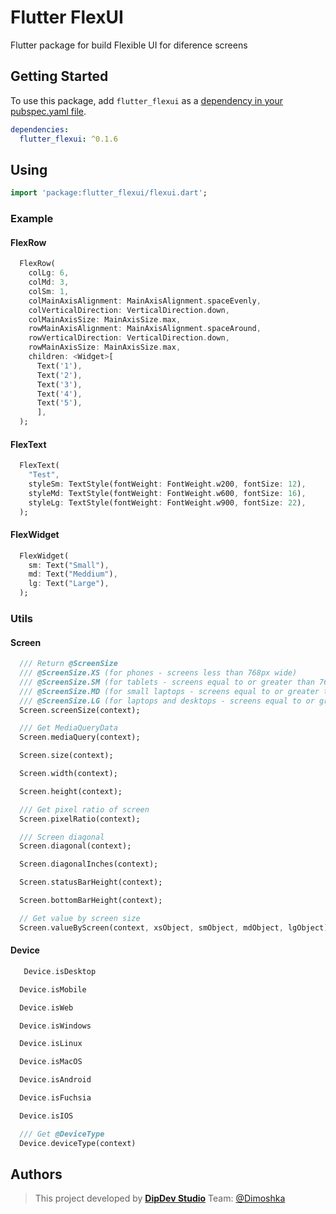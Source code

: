 Flutter FlexUI
===============

Flutter package for build Flexible UI for diference screens

## Getting Started

To use this package, add `flutter_flexui` as a [dependency in your pubspec.yaml file](https://flutter.io/platform-plugins/).

```yaml
dependencies:
  flutter_flexui: ^0.1.6
```

## Using

```dart
import 'package:flutter_flexui/flexui.dart';
```

### Example

#### FlexRow

```dart
  FlexRow(
    colLg: 6,
    colMd: 3,
    colSm: 1,
    colMainAxisAlignment: MainAxisAlignment.spaceEvenly,
    colVerticalDirection: VerticalDirection.down,
    colMainAxisSize: MainAxisSize.max,
    rowMainAxisAlignment: MainAxisAlignment.spaceAround,
    rowVerticalDirection: VerticalDirection.down,
    rowMainAxisSize: MainAxisSize.max,
    children: <Widget>[
      Text('1'),
      Text('2'),
      Text('3'),
      Text('4'),
      Text('5'),
      ],
  );
```

#### FlexText

```dart
  FlexText(
    "Test",
    styleSm: TextStyle(fontWeight: FontWeight.w200, fontSize: 12),
    styleMd: TextStyle(fontWeight: FontWeight.w600, fontSize: 16),
    styleLg: TextStyle(fontWeight: FontWeight.w900, fontSize: 22),
  );
```

#### FlexWidget

```dart
  FlexWidget(
    sm: Text("Small"),
    md: Text("Meddium"),
    lg: Text("Large"),
  );
```

### Utils

#### Screen

```dart
  /// Return @ScreenSize
  /// @ScreenSize.XS (for phones - screens less than 768px wide)
  /// @ScreenSize.SM (for tablets - screens equal to or greater than 768px wide)
  /// @ScreenSize.MD (for small laptops - screens equal to or greater than 992px wide)
  /// @ScreenSize.LG (for laptops and desktops - screens equal to or greater than 1200px wide)
  Screen.screenSize(context);
```

```dart
  /// Get MediaQueryData
  Screen.mediaQuery(context);
```

```dart
  Screen.size(context);
```

```dart
  Screen.width(context);
```

```dart
  Screen.height(context);
```

```dart
  /// Get pixel ratio of screen
  Screen.pixelRatio(context);
```

```dart
  /// Screen diagonal
  Screen.diagonal(context);
```

```dart
  Screen.diagonalInches(context);
```

```dart
  Screen.statusBarHeight(context);
```

```dart
  Screen.bottomBarHeight(context);
```

```dart
  // Get value by screen size
  Screen.valueByScreen(context, xsObject, smObject, mdObject, lgObject);
```

#### Device

```dart
   Device.isDesktop
```

```dart
  Device.isMobile
```

```dart
  Device.isWeb
```

```dart
  Device.isWindows
```

```dart
  Device.isLinux
```

```dart
  Device.isMacOS
```

```dart
  Device.isAndroid
```

```dart
  Device.isFuchsia
```

```dart
  Device.isIOS
```

```dart
  /// Get @DeviceType
  Device.deviceType(context)
```

## Authors

> This project developed by [**DipDev Studio**](https://dipdev.studio) Team: [@Dimoshka](https://www.linkedin.com/in/dmytroprylutskyi/)